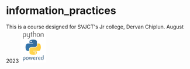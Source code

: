 # information_practices
This is a course designed for SVJCT's Jr college, Dervan Chiplun. August 2023
![Python Logo](assets/python_logo.png)
